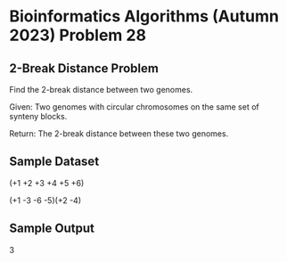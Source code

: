 # Bioinformatics Algorithms (Autumn 2023) Problem 28


##  2-Break Distance Problem

Find the 2-break distance between two genomes.

Given: Two genomes with circular chromosomes on the same set of synteny blocks.

Return: The 2-break distance between these two genomes.


## Sample Dataset

(+1 +2 +3 +4 +5 +6)

(+1 -3 -6 -5)(+2 -4)


## Sample Output

3
